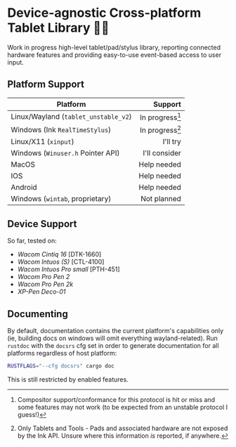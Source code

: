 # Device-agnostic Cross-platform Tablet Library 🐙✨

Work in progress high-level tablet/pad/stylus library, reporting connected hardware features and providing easy-to-use
event-based access to user input.

## Platform Support
| Platform                             |         Support |
|--------------------------------------|----------------:|
| Linux/Wayland (`tablet_unstable_v2`) | In progress[^1] |
| Windows (Ink `RealTimeStylus`)       | In progress[^2] |
| Linux/X11 (`xinput`)                 |        I'll try |
| Windows (`Winuser.h` Pointer API)    |   I'll consider |
| MacOS                                |     Help needed |
| IOS                                  |     Help needed |
| Android                              |     Help needed |
| Windows (`wintab`, proprietary)      |     Not planned |

[^1]: Compositor support/conformance for this protocol is hit or miss and some features may not work (to be expected from an unstable protocol I guess!)
[^2]: Only Tablets and Tools - Pads and associated hardware are not exposed by the Ink API. Unsure where this information *is* reported, if anywhere.

## Device Support
So far, tested on:
* *Wacom Cintiq 16* \[DTK-1660\]
* *Wacom Intuos (S)* \[CTL-4100\]
* *Wacom Intuos Pro small* \[PTH-451\]
* *Wacom Pro Pen 2*
* *Wacom Pro Pen 2k*
* *XP-Pen Deco-01*

## Documenting
By default, documentation contains the current platform's capabilities only (ie, building docs on windows will omit everything wayland-related).
Run `rustdoc` with the `docsrs` cfg set in order to generate documentation for all platforms regardless of host platform:
```bash
RUSTFLAGS="--cfg docsrs" cargo doc
```
This is still restricted by enabled features.
